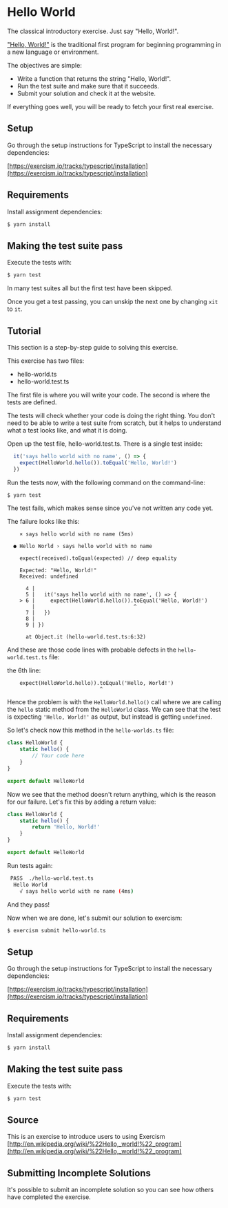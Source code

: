 # Hello World

The classical introductory exercise. Just say "Hello, World!".

["Hello, World!"](http://en.wikipedia.org/wiki/%22Hello,_world!%22_program) is
the traditional first program for beginning programming in a new language
or environment.

The objectives are simple:

- Write a function that returns the string "Hello, World!".
- Run the test suite and make sure that it succeeds.
- Submit your solution and check it at the website.

If everything goes well, you will be ready to fetch your first real exercise.

## Setup

Go through the setup instructions for TypeScript to
install the necessary dependencies:

[https://exercism.io/tracks/typescript/installation](https://exercism.io/tracks/typescript/installation)

## Requirements

Install assignment dependencies:

```bash
$ yarn install
```

## Making the test suite pass

Execute the tests with:

```bash
$ yarn test
```

In many test suites all but the first test have been skipped.

Once you get a test passing, you can unskip the next one by
changing `xit` to `it`.

## Tutorial

This section is a step-by-step guide to solving this exercise.

This exercise has two files:

- hello-world.ts
- hello-world.test.ts

The first file is where you will write your code.
The second is where the tests are defined.

The tests will check whether your code is doing the right thing.
You don't need to be able to write a test suite from scratch,
but it helps to understand what a test looks like, and what
it is doing.

Open up the test file, hello-world.test.ts.
There is a single test inside:

```typescript
  it('says hello world with no name', () => {
    expect(HelloWorld.hello()).toEqual('Hello, World!')
  })
```


Run the tests now, with the following command on the command-line:

```bash
$ yarn test
```

The test fails, which makes sense since you've not written any code yet.

The failure looks like this:

```
    × says hello world with no name (5ms)

  ● Hello World › says hello world with no name

    expect(received).toEqual(expected) // deep equality

    Expected: "Hello, World!"
    Received: undefined

      4 |
      5 |   it('says hello world with no name', () => {
    > 6 |     expect(HelloWorld.hello()).toEqual('Hello, World!')
        |                                ^
      7 |   })
      8 |
      9 | })

      at Object.it (hello-world.test.ts:6:32)
```

And these are those code lines with probable defects in the `hello-world.test.ts` file:

the 6th line:
```
    expect(HelloWorld.hello)).toEqual('Hello, World!')
                              ^
```


Hence the problem is with the `HelloWorld.hello()` call where we are calling the `hello` static method from the `HelloWorld` class.
We can see that the test is expecting `'Hello, World!'` as output, but instead is getting `undefined`.

So let's check now this method in the `hello-worlds.ts` file:

```typescript
class HelloWorld {
    static hello() {
        // Your code here
    }
}

export default HelloWorld
```

Now we see that the method doesn't return anything, which is the reason for our failure. Let's fix this by adding a return value:

```typescript
class HelloWorld {
    static hello() {
        return 'Hello, World!'
    }
}

export default HelloWorld
```

Run tests again:
```bash
 PASS  ./hello-world.test.ts
  Hello World
    √ says hello world with no name (4ms)
```
And they pass!

Now when we are done, let's submit our solution to exercism:

```bash
$ exercism submit hello-world.ts
```


## Setup

Go through the setup instructions for TypeScript to install the necessary
dependencies:

[https://exercism.io/tracks/typescript/installation](https://exercism.io/tracks/typescript/installation)

## Requirements

Install assignment dependencies:

```bash
$ yarn install
```

## Making the test suite pass

Execute the tests with:

```bash
$ yarn test
```

## Source

This is an exercise to introduce users to using Exercism [http://en.wikipedia.org/wiki/%22Hello,_world!%22_program](http://en.wikipedia.org/wiki/%22Hello,_world!%22_program)

## Submitting Incomplete Solutions

It's possible to submit an incomplete solution so you can see how others have
completed the exercise.

